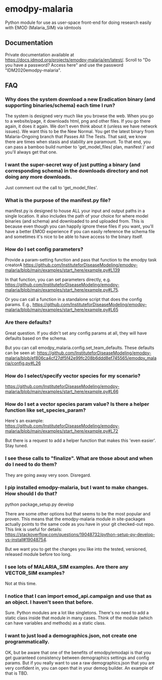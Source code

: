 # emodpy-malaria
Python module for use as user-space front-end for doing research easily with EMOD (Malaria_SIM) via idmtools

## Documentation

Private documentation available at https://docs.idmod.org/projects/emodpy-malaria/en/latest/. Scroll to "Do you have a password? Access here" and use the password "IDM2020emodpy-malaria".

## FAQ

### Why does the system download a new Eradication binary (and supporting binaries/schema) each time I run?

The system is designed very much like you browse the web. When you go to a website/page, it downloads html, png and other files. If you go there again, it does it again. We don't even think about it (unless we have network issues). We want this to be the New Normal. You get the latest binary from Malaria-Ongoing branch that Passes All The Tests. That said, we know there are times when stasis and stability are paramount. To that end, you can pass a bamboo build number to 'get_model_files( plan, manifest )' and you'll always get that one.

### I want the super-secret way of just putting a binary (and corresponding schema) in the downloads directory and not doing any more downloads.

Just comment out the call to 'get_model_files'. 

### What is the purpose of the manifest.py file?

manifest.py is designed to house ALL your input and output paths in a single location. It also includes the path of your choice for where model binaries (and schema) and downloaded to and uploaded from. This is because even though you can happily ignore these files if you want, you'll have a better EMOD experience if you can easily reference the schema file and sometimes it's nice to be able to have access to the binary itself.

### How do I set config parameters?

Provide a param-setting function and pass that function to the emodpy task creatorA
https://github.com/InstituteforDiseaseModeling/emodpy-malaria/blob/main/examples/start_here/example.py#L139

In that function, you can set parameters directly, e.g.
https://github.com/InstituteforDiseaseModeling/emodpy-malaria/blob/main/examples/start_here/example.py#L75.

Or you can call a function in a standalone script that does the config params. E.g.,
https://github.com/InstituteforDiseaseModeling/emodpy-malaria/blob/main/examples/start_here/example.py#L65

### Are there defaults?

Great question. If you didn't set any config params at all, they will have defaults based on the schema.

But you can call emodpy_malaria.config.set_team_defaults. These defaults can be seen at:
https://github.com/InstituteforDiseaseModeling/emodpy-malaria/blob/ef806ca4cf27df5f42e99fc208b6ddd8ef745565/emodpy_malaria/config.py#L26

### How do I select/specify vector species for my scenario?

https://github.com/InstituteforDiseaseModeling/emodpy-malaria/blob/main/examples/start_here/example.py#L66

### How do I set a vector species param value? Is there a helper function like set_species_param?

Here's an example:
https://github.com/InstituteforDiseaseModeling/emodpy-malaria/blob/main/examples/start_here/example.py#L72

But there is a request to add a helper function that makes this 'even easier'. Stay tuned.

### I see these calls to "finalize". What are those about and when do I need to do them?

They are going away very soon. Disregard.

### I pip installed emodpy-malaria, but I want to make changes. How should I do that?

python package_setup.py develop

There are some other options but that seems to be the most popular and proven. This means that the emodpy-malaria module in site-packages actually points to the same code as you have in your git checked-out repo. This link is useful for details: https://stackoverflow.com/questions/19048732/python-setup-py-develop-vs-install#19048754.

But we want you to get the changes you like into the tested, versioned, released module before too long.

### I see lots of MALARIA_SIM examples. Are there any VECTOR_SIM examples?

Not at this time.

### I notice that I can import emod_api.campaign and use that as an object. I haven't seen that before.

Sure. Python modules are a lot like singletons. There's no need to add a static class inside that module in many cases. Think of the module (which can have variables and methods) as a static class.

### I want to just load a demographics.json, not create one programmatically.

OK, but be aware that one of the benefits of emodpy/emodapi is that you get guaranteed consistency between demographics settings and config params. But if you really want to use a raw demographics.json that you are very confident in, you can open that in your demog builder. An example of that is TBD.
